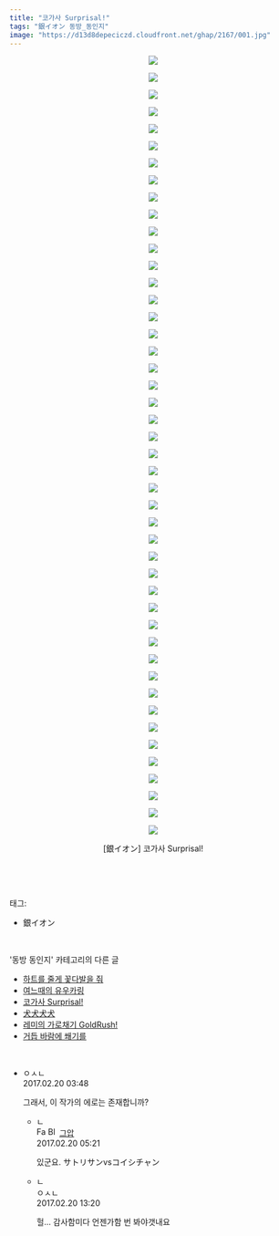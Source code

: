 ```yaml
---
title: "코가사 Surprisal!"
tags: "銀イオン 동방_동인지"
image: "https://d13d8depeciczd.cloudfront.net/ghap/2167/001.jpg"
---
```

<div class="article">
<p style="text-align: center; clear: none; float: none;"><img src="{{ site.imgserver12 }}/ghap/2167/001.jpg"/></p>
<p style="text-align: center; clear: none; float: none;"><img src="{{ site.imgserver12 }}/ghap/2167/002.jpg"/></p>
<p style="text-align: center; clear: none; float: none;"><img src="{{ site.imgserver12 }}/ghap/2167/003.jpg"/></p>
<p style="text-align: center; clear: none; float: none;"><img src="{{ site.imgserver12 }}/ghap/2167/004.jpg"/></p>
<p style="text-align: center; clear: none; float: none;"><img src="{{ site.imgserver12 }}/ghap/2167/005.jpg"/></p>
<p style="text-align: center; clear: none; float: none;"><img src="{{ site.imgserver12 }}/ghap/2167/006.jpg"/></p>
<p style="text-align: center; clear: none; float: none;"><img src="{{ site.imgserver12 }}/ghap/2167/007.jpg"/></p>
<p style="text-align: center; clear: none; float: none;"><img src="{{ site.imgserver12 }}/ghap/2167/008.jpg"/></p>
<p style="text-align: center; clear: none; float: none;"><img src="{{ site.imgserver12 }}/ghap/2167/009.jpg"/></p>
<p style="text-align: center; clear: none; float: none;"><img src="{{ site.imgserver12 }}/ghap/2167/010.jpg"/></p>
<p style="text-align: center; clear: none; float: none;"><img src="{{ site.imgserver12 }}/ghap/2167/011.jpg"/></p>
<p style="text-align: center; clear: none; float: none;"><img src="{{ site.imgserver12 }}/ghap/2167/012.jpg"/></p>
<p style="text-align: center; clear: none; float: none;"><img src="{{ site.imgserver12 }}/ghap/2167/013.jpg"/></p>
<p style="text-align: center; clear: none; float: none;"><img src="{{ site.imgserver12 }}/ghap/2167/014.jpg"/></p>
<p style="text-align: center; clear: none; float: none;"><img src="{{ site.imgserver12 }}/ghap/2167/015.jpg"/></p>
<p style="text-align: center; clear: none; float: none;"><img src="{{ site.imgserver12 }}/ghap/2167/016.jpg"/></p>
<p style="text-align: center; clear: none; float: none;"><img src="{{ site.imgserver12 }}/ghap/2167/017.jpg"/></p>
<p style="text-align: center; clear: none; float: none;"><img src="{{ site.imgserver12 }}/ghap/2167/018.jpg"/></p>
<p style="text-align: center; clear: none; float: none;"><img src="{{ site.imgserver12 }}/ghap/2167/019.jpg"/></p>
<p style="text-align: center; clear: none; float: none;"><img src="{{ site.imgserver12 }}/ghap/2167/020.jpg"/></p>
<p style="text-align: center; clear: none; float: none;"><img src="{{ site.imgserver12 }}/ghap/2167/021.jpg"/></p>
<p style="text-align: center; clear: none; float: none;"><img src="{{ site.imgserver12 }}/ghap/2167/022.jpg"/></p>
<p style="text-align: center; clear: none; float: none;"><img src="{{ site.imgserver12 }}/ghap/2167/023.jpg"/></p>
<p style="text-align: center; clear: none; float: none;"><img src="{{ site.imgserver12 }}/ghap/2167/024.jpg"/></p>
<p style="text-align: center; clear: none; float: none;"><img src="{{ site.imgserver12 }}/ghap/2167/025.jpg"/></p>
<p style="text-align: center; clear: none; float: none;"><img src="{{ site.imgserver12 }}/ghap/2167/026.jpg"/></p>
<p style="text-align: center; clear: none; float: none;"><img src="{{ site.imgserver12 }}/ghap/2167/027.jpg"/></p>
<p style="text-align: center; clear: none; float: none;"><img src="{{ site.imgserver12 }}/ghap/2167/028.jpg"/></p>
<p style="text-align: center; clear: none; float: none;"><img src="{{ site.imgserver12 }}/ghap/2167/029.jpg"/></p>
<p style="text-align: center; clear: none; float: none;"><img src="{{ site.imgserver12 }}/ghap/2167/030.jpg"/></p>
<p style="text-align: center; clear: none; float: none;"><img src="{{ site.imgserver12 }}/ghap/2167/031.jpg"/></p>
<p style="text-align: center; clear: none; float: none;"><img src="{{ site.imgserver12 }}/ghap/2167/032.jpg"/></p>
<p style="text-align: center; clear: none; float: none;"><img src="{{ site.imgserver12 }}/ghap/2167/033.jpg"/></p>
<p style="text-align: center; clear: none; float: none;"><img src="{{ site.imgserver12 }}/ghap/2167/034.jpg"/></p>
<p style="text-align: center; clear: none; float: none;"><img src="{{ site.imgserver12 }}/ghap/2167/035.jpg"/></p>
<p style="text-align: center; clear: none; float: none;"><img src="{{ site.imgserver12 }}/ghap/2167/036.jpg"/></p>
<p style="text-align: center; clear: none; float: none;"><img src="{{ site.imgserver12 }}/ghap/2167/037.jpg"/></p>
<p style="text-align: center; clear: none; float: none;"><img src="{{ site.imgserver12 }}/ghap/2167/038.jpg"/></p>
<p style="text-align: center; clear: none; float: none;"><img src="{{ site.imgserver12 }}/ghap/2167/039.jpg"/></p>
<p style="text-align: center; clear: none; float: none;"><img src="{{ site.imgserver12 }}/ghap/2167/040.jpg"/></p>
<p style="text-align: center; clear: none; float: none;"><img src="{{ site.imgserver12 }}/ghap/2167/041.jpg"/></p>
<p style="text-align: center; clear: none; float: none;"><img src="{{ site.imgserver12 }}/ghap/2167/042.jpg"/></p>
<p style="text-align: center; clear: none; float: none;"><img src="{{ site.imgserver12 }}/ghap/2167/043.jpg"/></p>
<p style="text-align: center; clear: none; float: none;"><img src="{{ site.imgserver12 }}/ghap/2167/044.jpg"/></p>
<p style="text-align: center; clear: none; float: none;"><img src="{{ site.imgserver12 }}/ghap/2167/045.jpg"/></p>
<p style="text-align: center; clear: none; float: none;"><img src="{{ site.imgserver12 }}/ghap/2167/046.jpg"/></p>
<p style="text-align: center; clear: none; float: none;">[銀イオン] 코가사 Surprisal!</p>
<p><br/></p>
</div><br/>
<div class="tagTrail">
<p>태그: </p>
<ul>
<li>銀イオン</li>
</ul>
</div><br/>
<div class="another">
<p>'동방 동인지' 카테고리의 다른 글</p>
<ul>
<li><a href="/ghap_2169">하트를 줄게 꽃다발을 줘</a></li>
<li><a href="/ghap_2168">여느때의 유우카링</a></li>
<li><a href="/ghap_2167">코가사 Surprisal!</a></li>
<li><a href="/ghap_2166">犬犬犬犬</a></li>
<li><a href="/ghap_2163">레미의 가로채기 GoldRush!</a></li>
<li><a href="/ghap_2162">거듭 바람에 쐐기를</a></li>
</ul>
</div><br/>
<div class="cb_module cb_fluid">
<div class="cb_wrt cb_profile">
<div class="comment">
<ul>
<li class="cb_thumb_off" id="comment14919621">
<div class="cb_comment_area">
<div class="cb_info_area">
<div class="cb_section">
<span class="cb_nick_name">ㅇㅅㄴ</span>
</div>
<div class="cb_section">
<span class="cb_date">2017.02.20 03:48 </span>
</div>
</div>
<div class="cb_dsc_comment">
<p class="cb_dsc">
											그래서, 이 작가의 에로는 존재합니까?
										</p>
</div>
<ul>
<li class="cb_thumb_off" id="comment14919643">
<span class="cb_bu_subnode">ㄴ</span>
<div class="cb_comment_area">
<div class="cb_info_area">
<div class="cb_section">
<span class="cb_nick_name"><img alt="Favicon of https://ghaptouhou.tistory.com" height="16" onerror="this.onerror=null;this.parentNode.removeChild(this)" src="https://ghaptouhou.tistory.com/favicon.ico" width="16"/> <img alt="BlogIcon" height="16" onerror="this.parentNode.removeChild(this)" src="https://ghaptouhou.tistory.com/index.gif" width="16"/> <a href="https://ghaptouhou.tistory.com" onclick="return openLinkInNewWindow(this)"> 그압</a><span class="tistoryProfileLayerTrigger" onclick='TistoryProfile.show(event, this, {"title":"\uc800\uae30 \uc774\uac70 \ub098\uc911\uc5d0 \uc218\uc815 \uac00\ub2a5\ud558\ub098\uc694","url":"https:\/\/ghap.tistory.com","nickname":"\uadf8\uc555","items":[]}); return false;'></span></span>
</div>
<div class="cb_section">
<span class="cb_date">2017.02.20 05:21 </span>
</div>
</div>
<div class="cb_dsc_comment">
<p class="cb_dsc">
																있군요. サトリサンvsコイシチャン
															</p>
</div>
</div>
</li>
<li class="cb_thumb_off" id="comment14919883">
<span class="cb_bu_subnode">ㄴ</span>
<div class="cb_comment_area">
<div class="cb_info_area">
<div class="cb_section">
<span class="cb_nick_name">ㅇㅅㄴ</span>
</div>
<div class="cb_section">
<span class="cb_date">2017.02.20 13:20 </span>
</div>
</div>
<div class="cb_dsc_comment">
<p class="cb_dsc">
																헐... 감사함미다 언젠가함 번 봐야갯내요
															</p>
</div>
</div>
</li>
</ul>
</div></li>
</ul>
</div>
</div><!-- commentList close -->
</div><br/>
